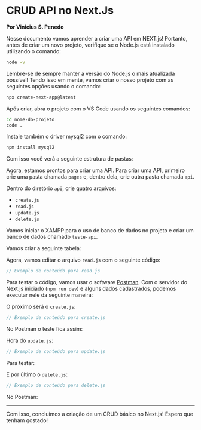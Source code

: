 
# CRUD API no Next.Js

**Por Vinicius S. Penedo**

Nesse documento vamos aprender a criar uma API em NEXT.js! Portanto, antes de criar um novo projeto, verifique se o Node.js está instalado utilizando o comando:

```bash
node -v
```

Lembre-se de sempre manter a versão do Node.js o mais atualizada possível! Tendo isso em mente, vamos criar o nosso projeto com as seguintes opções usando o comando:

```bash
npx create-next-app@latest
```

Após criar, abra o projeto com o VS Code usando os seguintes comandos:

```bash
cd nome-do-projeto
code .
```

Instale também o driver mysql2 com o comando:

```bash
npm install mysql2
```

Com isso você verá a seguinte estrutura de pastas:


Agora, estamos prontos para criar uma API. Para criar uma API, primeiro crie uma pasta chamada `pages` e, dentro dela, crie outra pasta chamada `api`.

Dentro do diretório `api`, crie quatro arquivos:

- `create.js`
- `read.js`
- `update.js`
- `delete.js`

Vamos iniciar o XAMPP para o uso de banco de dados no projeto e criar um banco de dados chamado `teste-api`.


Vamos criar a seguinte tabela:


Agora, vamos editar o arquivo `read.js` com o seguinte código:

```javascript
// Exemplo de conteúdo para read.js
```

Para testar o código, vamos usar o software [Postman](https://www.postman.com/downloads/). Com o servidor do Next.js iniciado (`npm run dev`) e alguns dados cadastrados, podemos executar nele da seguinte maneira:


O próximo será o `create.js`:

```javascript
// Exemplo de conteúdo para create.js
```

No Postman o teste fica assim:


Hora do `update.js`:

```javascript
// Exemplo de conteúdo para update.js
```

Para testar:


E por último o `delete.js`:

```javascript
// Exemplo de conteúdo para delete.js
```

No Postman:


---

Com isso, concluímos a criação de um CRUD básico no Next.js! Espero que tenham gostado!